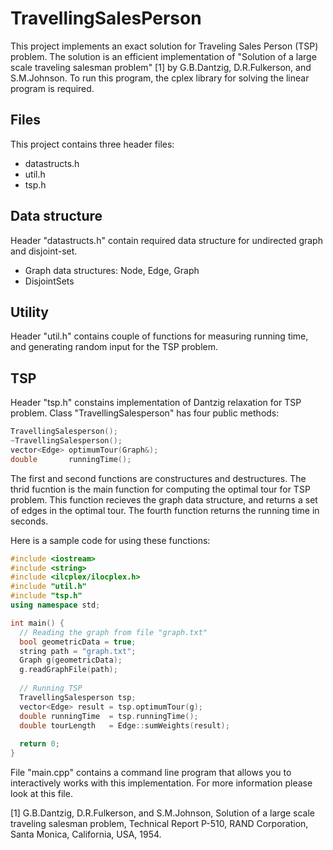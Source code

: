 # TravellingSalesPerson
This project implements an exact solution for Traveling Sales Person (TSP) problem. The solution is an efficient implementation of "Solution of a large scale traveling salesman problem" [1] by G.B.Dantzig, D.R.Fulkerson, and S.M.Johnson. To run this program, the cplex library for solving the linear program is required.

## Files
This project contains three header files:
- datastructs.h
- util.h
- tsp.h

## Data structure
Header "datastructs.h" contain required data structure for undirected graph and disjoint-set. 
- Graph data structures: Node, Edge, Graph
- DisjointSets

## Utility
Header "util.h" contains couple of functions for measuring running time, and generating random input for the TSP problem.

## TSP
Header "tsp.h" constains implementation of Dantzig relaxation for TSP problem. Class "TravellingSalesperson" has four public methods:
```c++
TravellingSalesperson();
~TravellingSalesperson();
vector<Edge> optimumTour(Graph&);
double       runningTime();
```
The first and second functions are constructures and destructures. The thrid fucntion is the main function for computing the optimal tour for TSP problem. This function recieves the graph data structure, and returns a set of edges in the optimal tour. The fourth function returns the running time in seconds. 

Here is a sample code for using these functions:

```c++
#include <iostream>
#include <string>
#include <ilcplex/ilocplex.h>
#include "util.h"
#include "tsp.h"
using namespace std;

int main() {
  // Reading the graph from file "graph.txt"
  bool geometricData = true;
  string path = "graph.txt";
  Graph g(geometricData);
  g.readGraphFile(path);
  
  // Running TSP
  TravellingSalesperson tsp;
  vector<Edge> result = tsp.optimumTour(g);
  double runningTime  = tsp.runningTime();
  double tourLength   = Edge::sumWeights(result);
  
  return 0;
}
```
File "main.cpp" contains a command line program that allows you to interactively works with this implementation. For more information please look at this file.

[1] G.B.Dantzig, D.R.Fulkerson, and S.M.Johnson, Solution of a large scale traveling salesman problem, Technical Report P-510, RAND Corporation, Santa Monica, California, USA, 1954.


